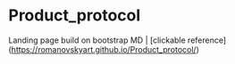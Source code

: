 # Product_protocol
 Landing page build on bootstrap MD | [clickable reference] (https://romanovskyart.github.io/Product_protocol/)
